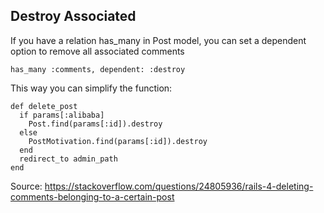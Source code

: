 ## Destroy Associated 


If you have a relation has_many in Post model, you can set a dependent option to remove all associated comments
```
has_many :comments, dependent: :destroy
```

This way you can simplify the function:

```
def delete_post
  if params[:alibaba]
    Post.find(params[:id]).destroy
  else
    PostMotivation.find(params[:id]).destroy
  end
  redirect_to admin_path
end
```

Source: https://stackoverflow.com/questions/24805936/rails-4-deleting-comments-belonging-to-a-certain-post
